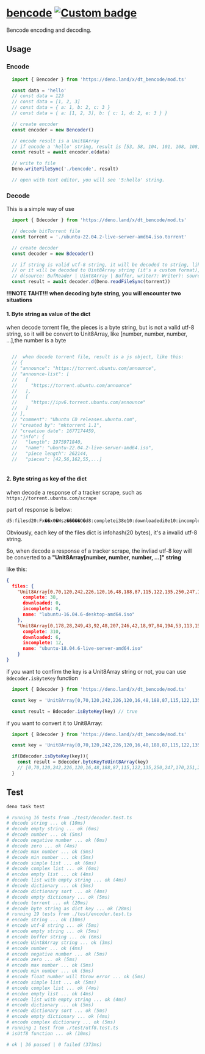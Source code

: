 # [bencode](https://deno.land/x/dt_bencode) [![Custom badge](https://img.shields.io/endpoint?url=https%3A%2F%2Fdeno-visualizer.danopia.net%2Fshields%2Flatest-version%2Fx%2Fdt_bencode%2Fmod.ts)](https://deno.land/x/dt_bencode)

Bencode encoding and decoding.

## Usage

### Encode

```typescript
  import { Bencoder } from 'https://deno.land/x/dt_bencode/mod.ts'

  const data = 'hello'
  // const data = 123
  // const data = [1, 2, 3]
  // const data = { a: 1, b: 2, c: 3 }
  // const data = { a: [1, 2, 3], b: { c: 1, d: 2, e: 3 } }

  // create encoder
  const encoder = new Bencoder()

  // encode result is a Unit8Array
  // if encode a 'hello' string, result is [53, 58, 104, 101, 108, 108, 111], whitch is '5:hello' ascii code array
  const result = await encoder.e(data)

  // write to file
  Deno.writeFileSync('./bencode', result)

  // open with text editor, you will see '5:hello' string.

```

### Decode

This is a simple way of use

```typescript
  import { Bdecoder } from 'https://deno.land/x/dt_bencode/mod.ts'

  // decode bitTorrent file
  const torrent = './ubuntu-22.04.2-live-server-amd64.iso.torrent'

  // create decoder
  const decoder = new Bdecoder()

  // if string is valid utf-8 string, it will be decoded to string, like 'hello'
  // or it will be decoded to Uint8Array string (it's a custom format), like 'Unit8Array[number, number, number, ...]', such as pieces in torrent file
  // d(source: BufReader | Uint8Array | Buffer, writer?: Writer): source can be Uint8Array or Buffer or BufReader, writer is optional,if you want to write result to stdout or file, you can pass a Writer
  const result = await decoder.d(Deno.readFileSync(torrent))
```

**!!!NOTE TAHT!!!**
**when decoding byte string, you will encounter two situations**

#### 1. Byte string as value of the dict

when decode torrent file, the pieces is a byte string, but is not a valid utf-8 string, so it will be convert to Unit8Array, like [number, number, number, ...],the number is a byte

``` typescript

  //  when decode torrent file, result is a js object, like this:
  // {
  // "announce": "https://torrent.ubuntu.com/announce",
  // "announce-list": [
  //   [
  //     "https://torrent.ubuntu.com/announce"
  //   ],
  //   [
  //     "https://ipv6.torrent.ubuntu.com/announce"
  //   ]
  // ],
  // "comment": "Ubuntu CD releases.ubuntu.com",
  // "created by": "mktorrent 1.1",
  // "creation date": 1677174459,
  // "info": {
  //   "length": 1975971840,
  //   "name": "ubuntu-22.04.2-live-server-amd64.iso",
  //   "piece length": 262144,
  //   "pieces": [42,56,162,55,...]
  
```

#### 2. Byte string as key of the dict

when decode a response of a tracker scrape, such as `https://torrent.ubuntu.com/scrape`

part of response is below:

```txt
d5:filesd20:Fx��x0�Wsz�����O�d8:completei38e10:downloadedi0e10:incompletei0e4:name33:lubuntu-16.04.6-desktop-amd64.isoe20:��+\0��*aT�5q��L�d8:completei312e10:downloadedi7e10:incompletei12e4:name36:ubuntu-18.04.6-live-server-amd64.isoe20:���<�!�ɺ��S����d8:completei25e10:downloadedi0e10:incompletei0e4:name32:kubuntu-16.04.6-desktop-i386.isoe20:#ܷx] �����t'zf��d8:completei184e10:downloadedi5e10:incompletei9e4:name37:ubuntu-mate-22.04.3-desktop-amd64.isoe20:���D��429...

```

Obviously, each key of the files dict is infohash(20 bytes), it's a invalid utf-8 string.

So, when decode a response of a tracker scrape, the invliad utf-8 key will be converted to a **"Unit8Array[number, number, number, ...]" string**

like this:

```json
{
  files: {
    "Unit8Array[0,70,120,242,226,120,16,48,188,87,115,122,135,250,247,170,251,23,79,248]": {
      complete: 38,
      downloaded: 0,
      incomplete: 0,
      name: "lubuntu-16.04.6-desktop-amd64.iso"
    },
    "Unit8Array[0,178,28,249,43,92,48,207,246,42,18,97,84,194,53,113,151,154,76,171]": {
      complete: 310,
      downloaded: 6,
      incomplete: 12,
      name: "ubuntu-18.04.6-live-server-amd64.iso"
    }
}

```

if you want to confirm the key is a Unit8Array string or not, you can use `Bdecoder.isByteKey` function

```typescript
  import { Bdecoder } from 'https://deno.land/x/dt_bencode/mod.ts'

  const key = 'Unit8Array[0,70,120,242,226,120,16,48,188,87,115,122,135,250,247,170,251,23,79,248]'

  const result = Bdecoder.isByteKey(key) // true

```

if you want to convert it to Unit8Array:

```typescript
  import { Bdecoder } from 'https://deno.land/x/dt_bencode/mod.ts'

  const key = 'Unit8Array[0,70,120,242,226,120,16,48,188,87,115,122,135,250,247,170,251,23,79,248]'

  if(Bdecoder.isByteKey(key)){
    const result = Bdecoder.byteKeyToUint8Array(key)
    // [0,70,120,242,226,120,16,48,188,87,115,122,135,250,247,170,251,23,79,248]
  }

```

## Test

```bash
deno task test

# running 16 tests from ./test/decoder.test.ts
# decode string ... ok (10ms)
# decode empty string ... ok (6ms)
# decode number ... ok (5ms)
# decode negative number ... ok (6ms)
# decode zero ... ok (4ms)
# decode max number ... ok (5ms)
# decode min number ... ok (5ms)
# decode simple list ... ok (6ms)
# decode complex list ... ok (6ms)
# encdoe empty list ... ok (4ms)
# decode list with empty string ... ok (4ms)
# decode dictionary ... ok (5ms)
# decode dictionary sort ... ok (4ms)
# decode empty dictionary ... ok (5ms)
# decode torrent ... ok (20ms)
# decode byte string as dict key ... ok (28ms)
# running 19 tests from ./test/encoder.test.ts
# encode string ... ok (10ms)
# encode utf-8 string ... ok (5ms)
# encode empty string ... ok (5ms)
# encode buffer string ... ok (6ms)
# encode Uint8Array string ... ok (3ms)
# encode number ... ok (4ms)
# encode negative number ... ok (5ms)
# encode zero ... ok (5ms)
# encode max number ... ok (5ms)
# encode min number ... ok (5ms)
# encode float number will throw error ... ok (5ms)
# encode simple list ... ok (5ms)
# encode complex list ... ok (4ms)
# encdoe empty list ... ok (4ms)
# encode list with empty string ... ok (4ms)
# encode dictionary ... ok (5ms)
# encode dictionary sort ... ok (5ms)
# encode empty dictionary ... ok (4ms)
# encode complex dictionary ... ok (5ms)
# running 1 test from ./test/utf8.test.ts
# isUtf8 function ... ok (10ms)

# ok | 36 passed | 0 failed (373ms)
```
